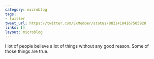 ```yaml
---
category: microblog
tags:
- twitter
tweet_url: https://twitter.com/ExMember/status/88324104167505920
links: []
layout: microblog
---
```

I lot of people believe a lot of things without any good reason. Some of those things are true.
